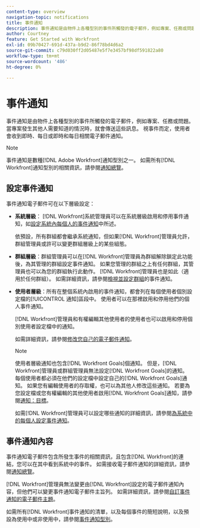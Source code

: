 ```yaml
---
content-type: overview
navigation-topic: notifications
title: 事件通知
description: 事件通知是由物件上各種型別的事件所觸發的電子郵件，例如專案、任務或問題。 當專案發生其他人需要知道的情況時，就會傳送這些訊息。 視事件而定，使用者會收到即時、每日或即時和每日相關電子郵件通知。
author: Courtney
feature: Get Started with Workfront
exl-id: 09b70427-691d-437a-b9d2-86f78bd4d6a2
source-git-commit: c79d030ff2d05487e5f7e3457bf98df591822a80
workflow-type: tm+mt
source-wordcount: '486'
ht-degree: 0%

---
```


# 事件通知

<!-- Audited: 4/2025 -->

事件通知是由物件上各種型別的事件所觸發的電子郵件，例如專案、任務或問題。 當專案發生其他人需要知道的情況時，就會傳送這些訊息。 視事件而定，使用者會收到即時、每日或即時和每日相關電子郵件通知。

>[!NOTE]
>
>事件通知是數種[!DNL Adobe Workfront]通知型別之一。 如需所有[!DNL Workfront]通知型別的相關資訊，請參閱[通知總覽](../../workfront-basics/using-notifications/wf-notifications.md)。

## 設定事件通知

事件通知電子郵件可在以下層級設定：

* **系統層級**： [!DNL Workfront]系統管理員可以在系統層級啟用和停用事件通知，如[設定系統內每個人的事件通知](../../administration-and-setup/manage-workfront/emails/configure-event-notifications-for-everyone-in-the-system.md)中所述。

  依預設，所有群組都會繼承系統通知，但如果[!DNL Workfront]管理員允許，群組管理員或許可以變更群組層級上的某些組態。

* **群組層級**：群組管理員可以在[!DNL Workfront]管理員為群組解除鎖定此功能後，為其管理的群組設定事件通知。 如果您管理的群組之上有任何群組，其管理員也可以為您的群組執行此動作。 [!DNL Workfront]管理員也是如此（適用於任何群組）。 如需詳細資訊，請參閱[檢視並設定群組](../../administration-and-setup/manage-groups/create-and-manage-groups/view-and-configure-event-notifications-group.md)的事件通知。

* **使用者層級**：所有在整個系統內啟用的事件通知，都會列在每個使用者個別設定檔的[!UICONTROL 通知]區段中。 使用者可以在那裡啟用和停用他們的個人事件通知。

  [!DNL Workfront]管理員和有權編輯其他使用者的使用者也可以啟用和停用個別使用者設定檔中的通知。

  如需詳細資訊，請參閱[修改您自己的電子郵件通知](../../workfront-basics/using-notifications/activate-or-deactivate-your-own-event-notifications.md)。

  >[!NOTE]
  >
  >使用者層級通知也包含[!DNL Workfront Goals]個通知。 但是，[!DNL Workfront]管理員或群組管理員無法設定[!DNL Workfront Goals]的通知。 每個使用者都必須在他們的設定檔中設定自己的[!DNL Workfront Goals]通知。 如果您有編輯使用者的存取權，也可以為其他人修改這些通知。 若要為您設定檔或您有權編輯的其他使用者啟用[!DNL Workfront Goals]通知，請參閱[通知：目標](../../workfront-basics/using-notifications/notifications-goals.md)。

  如需[!DNL Workfront]管理員可以設定哪些通知的詳細資訊，請參閱[為系統中的每個人設定事件通知](../../administration-and-setup/manage-workfront/emails/configure-event-notifications-for-everyone-in-the-system.md)。

## 事件通知內容

事件通知電子郵件包含所發生事件的相關資訊，且包含[!DNL Workfront]的連結，您可以在其中看到系統中的事件。 如需接收電子郵件通知的詳細資訊，請參閱[通知總覽](../../workfront-basics/using-notifications/wf-notifications.md)。

[!DNL Workfront]管理員無法變更由[!DNL Workfront]設定的電子郵件通知內容，但他們可以變更事件通知電子郵件主旨列。 如需詳細資訊，請參閱[自訂事件通知的電子郵件主題](../../administration-and-setup/manage-workfront/emails/custom-email-subjects-event-notification.md)。

如需所有[!DNL Workfront]事件通知的清單，以及每個事件的簡短說明，以及預設為使用中或非使用中，請參閱[事件通知型別](../../administration-and-setup/manage-workfront/emails/event-notifications-available-in-wf.md)。
